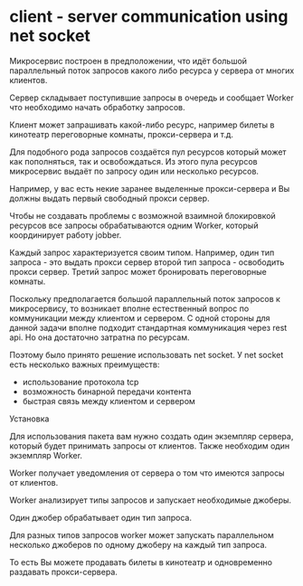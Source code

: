 # client - server communication using net socket

Микросервис построен в предположении, что идёт большой параллельный поток запросов какого либо ресурса у сервера от многих клиентов.

Сервер складывает поступившие запросы в очередь и сообщает Worker что необходимо начать обработку запросов.

Клиент может запрашивать какой-либо ресурс, например билеты в кинотеатр переговорные комнаты, прокси-сервера и т.д.

Для подобного рода запросов создаётся пул ресурсов который может как пополняться, так и освобождаться.  Из этого пула ресурсов микросервис выдаёт по запросу один или несколько ресурсов.

Например, у вас есть некие заранее выделенные прокси-сервера  и Вы должны выдать  первый свободный прокси сервер.

Чтобы не создавать проблемы с возможной взаимной блокировкой ресурсов все запросы обрабатываются одним Worker, который координирует работу jobber.

Каждый запрос характеризуется своим типом. Например, один тип запроса - это выдать прокси сервер второй тип запроса - освободить прокси сервер. Третий запрос может бронировать переговорные комнаты.

Поскольку предполагается большой параллельный поток запросов к микросервису, то возникает вполне естественный вопрос по коммуникации между клиентом и сервером.
С одной стороны для данной задачи вполне подходит стандартная коммуникация через rest api.  Но она достаточно затратна по ресурсам.

Поэтому было принято решение использовать net socket. У net socket  есть несколько важных преимуществ:
- использование протокола tcp
- возможность бинарной передачи контента
- быстрая связь между клиентом и  сервером

Установка

Для использования пакета вам нужно создать один экземпляр сервера, который будет принимать запросы от клиентов. Также необходим один экземпляр Worker.  

Worker получает уведомления от сервера о том что имеются запросы от клиентов.  

Worker анализирует типы запросов и запускает необходимые джоберы.

Один джобер обрабатывает один тип запроса.

Для разных типов запросов worker может запускать параллельном несколько джоберов по одному джоберу на каждый тип запроса.

То есть Вы можете продавать билеты в кинотеатр и одновременно раздавать прокси-сервера. 
